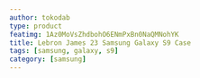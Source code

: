 ```yaml
---
author: tokodab
type: product
featimg: 1Az0MoVsZhdbohO6ENmPxBn0NaQMNohYK
title: Lebron James 23 Samsung Galaxy S9 Case
tags: [samsung, galaxy, s9]
category: [samsung]
---
```

